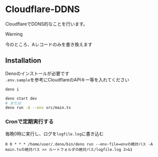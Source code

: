 # Cloudflare-DDNS
CloudflareでDDNS的なことを行います。

> [!WARNING]
> 今のところ、Aレコードのみを書き換えます

## Installation
Denoのインストールが必要です  
`.env.sample`を参考にCloudflareのAPIキー等を入れてください

```bash
deno i

deno start dev
# または
deno run -A --env src/main.ts
```

### Cronで定期実行する
毎晩0時に実行し、ログを`logfile.log`に書き込む
```cron
0 0 * * * /home/user/.deno/bin/deno run --env-file=envの絶対パス -A main.tsの絶対パス >> ルートフォルダの絶対パス/logfile.log 2>&1
```